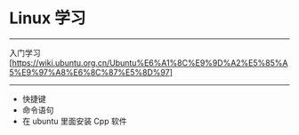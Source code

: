 # Linux 学习
***
入门学习
[https://wiki.ubuntu.org.cn/Ubuntu%E6%A1%8C%E9%9D%A2%E5%85%A5%E9%97%A8%E6%8C%87%E5%8D%97]
***
- 快捷键
- 命令语句
- 在 ubuntu 里面安装 Cpp 软件
